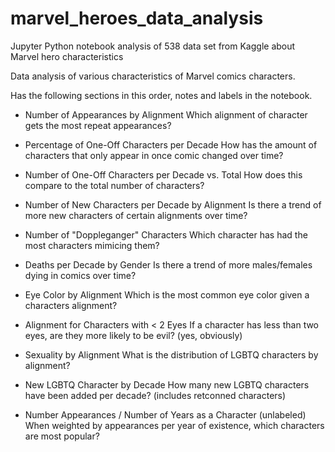 # marvel_heroes_data_analysis
Jupyter Python notebook analysis of 538 data set from Kaggle about Marvel hero characteristics

Data analysis of various characteristics of Marvel comics characters.

Has the following sections in this order, notes and labels in the notebook.

- Number of Appearances by Alignment
  Which alignment of character gets the most repeat appearances?
  
- Percentage of One-Off Characters per Decade
  How has the amount of characters that only appear in once comic changed over time?
  
- Number of One-Off Characters per Decade vs. Total
  How does this compare to the total number of characters?
  
- Number of New Characters per Decade by Alignment
  Is there a trend of more new characters of certain alignments over time?
  
- Number of "Doppleganger" Characters
  Which character has had the most characters mimicing them?
  
- Deaths per Decade by Gender
  Is there a trend of more males/females dying in comics over time?
  
- Eye Color by Alignment
  Which is the most common eye color given a characters alignment?
  
- Alignment for Characters with < 2 Eyes
  If a character has less than two eyes, are they more likely to be evil? (yes, obviously)
  
- Sexuality by Alignment
  What is the distribution of LGBTQ characters by alignment?
  
- New LGBTQ Character by Decade
  How many new LGBTQ characters have been added per decade? (includes retconned characters)

- Number Appearances / Number of Years as a Character (unlabeled)
  When weighted by appearances per year of existence, which characters are most popular?
  
